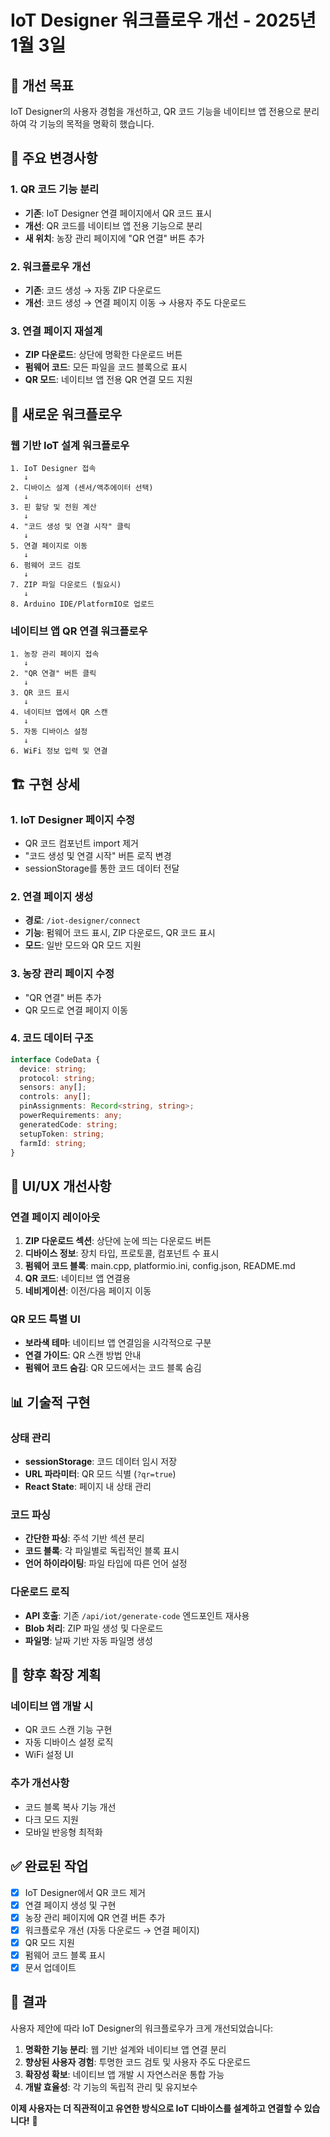 # IoT Designer 워크플로우 개선 - 2025년 1월 3일

## 🎯 **개선 목표**

IoT Designer의 사용자 경험을 개선하고, QR 코드 기능을 네이티브 앱 전용으로 분리하여 각 기능의 목적을 명확히 했습니다.

## 🔧 **주요 변경사항**

### **1. QR 코드 기능 분리**
- **기존**: IoT Designer 연결 페이지에서 QR 코드 표시
- **개선**: QR 코드를 네이티브 앱 전용 기능으로 분리
- **새 위치**: 농장 관리 페이지에 "QR 연결" 버튼 추가

### **2. 워크플로우 개선**
- **기존**: 코드 생성 → 자동 ZIP 다운로드
- **개선**: 코드 생성 → 연결 페이지 이동 → 사용자 주도 다운로드

### **3. 연결 페이지 재설계**
- **ZIP 다운로드**: 상단에 명확한 다운로드 버튼
- **펌웨어 코드**: 모든 파일을 코드 블록으로 표시
- **QR 모드**: 네이티브 앱 전용 QR 연결 모드 지원

## 📱 **새로운 워크플로우**

### **웹 기반 IoT 설계 워크플로우**
```
1. IoT Designer 접속
   ↓
2. 디바이스 설계 (센서/액추에이터 선택)
   ↓
3. 핀 할당 및 전원 계산
   ↓
4. "코드 생성 및 연결 시작" 클릭
   ↓
5. 연결 페이지로 이동
   ↓
6. 펌웨어 코드 검토
   ↓
7. ZIP 파일 다운로드 (필요시)
   ↓
8. Arduino IDE/PlatformIO로 업로드
```

### **네이티브 앱 QR 연결 워크플로우**
```
1. 농장 관리 페이지 접속
   ↓
2. "QR 연결" 버튼 클릭
   ↓
3. QR 코드 표시
   ↓
4. 네이티브 앱에서 QR 스캔
   ↓
5. 자동 디바이스 설정
   ↓
6. WiFi 정보 입력 및 연결
```

## 🏗️ **구현 상세**

### **1. IoT Designer 페이지 수정**
- QR 코드 컴포넌트 import 제거
- "코드 생성 및 연결 시작" 버튼 로직 변경
- sessionStorage를 통한 코드 데이터 전달

### **2. 연결 페이지 생성**
- **경로**: `/iot-designer/connect`
- **기능**: 펌웨어 코드 표시, ZIP 다운로드, QR 코드 표시
- **모드**: 일반 모드와 QR 모드 지원

### **3. 농장 관리 페이지 수정**
- "QR 연결" 버튼 추가
- QR 모드로 연결 페이지 이동

### **4. 코드 데이터 구조**
```typescript
interface CodeData {
  device: string;
  protocol: string;
  sensors: any[];
  controls: any[];
  pinAssignments: Record<string, string>;
  powerRequirements: any;
  generatedCode: string;
  setupToken: string;
  farmId: string;
}
```

## 🎨 **UI/UX 개선사항**

### **연결 페이지 레이아웃**
1. **ZIP 다운로드 섹션**: 상단에 눈에 띄는 다운로드 버튼
2. **디바이스 정보**: 장치 타입, 프로토콜, 컴포넌트 수 표시
3. **펌웨어 코드 블록**: main.cpp, platformio.ini, config.json, README.md
4. **QR 코드**: 네이티브 앱 연결용
5. **네비게이션**: 이전/다음 페이지 이동

### **QR 모드 특별 UI**
- **보라색 테마**: 네이티브 앱 연결임을 시각적으로 구분
- **연결 가이드**: QR 스캔 방법 안내
- **펌웨어 코드 숨김**: QR 모드에서는 코드 블록 숨김

## 📊 **기술적 구현**

### **상태 관리**
- **sessionStorage**: 코드 데이터 임시 저장
- **URL 파라미터**: QR 모드 식별 (`?qr=true`)
- **React State**: 페이지 내 상태 관리

### **코드 파싱**
- **간단한 파싱**: 주석 기반 섹션 분리
- **코드 블록**: 각 파일별로 독립적인 블록 표시
- **언어 하이라이팅**: 파일 타입에 따른 언어 설정

### **다운로드 로직**
- **API 호출**: 기존 `/api/iot/generate-code` 엔드포인트 재사용
- **Blob 처리**: ZIP 파일 생성 및 다운로드
- **파일명**: 날짜 기반 자동 파일명 생성

## 🚀 **향후 확장 계획**

### **네이티브 앱 개발 시**
- QR 코드 스캔 기능 구현
- 자동 디바이스 설정 로직
- WiFi 설정 UI

### **추가 개선사항**
- 코드 블록 복사 기능 개선
- 다크 모드 지원
- 모바일 반응형 최적화

## ✅ **완료된 작업**

- [x] IoT Designer에서 QR 코드 제거
- [x] 연결 페이지 생성 및 구현
- [x] 농장 관리 페이지에 QR 연결 버튼 추가
- [x] 워크플로우 개선 (자동 다운로드 → 연결 페이지)
- [x] QR 모드 지원
- [x] 펌웨어 코드 블록 표시
- [x] 문서 업데이트

## 🎉 **결과**

사용자 제안에 따라 IoT Designer의 워크플로우가 크게 개선되었습니다:

1. **명확한 기능 분리**: 웹 기반 설계와 네이티브 앱 연결 분리
2. **향상된 사용자 경험**: 투명한 코드 검토 및 사용자 주도 다운로드
3. **확장성 확보**: 네이티브 앱 개발 시 자연스러운 통합 가능
4. **개발 효율성**: 각 기능의 독립적 관리 및 유지보수

**이제 사용자는 더 직관적이고 유연한 방식으로 IoT 디바이스를 설계하고 연결할 수 있습니다!** 🚀

